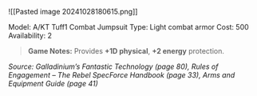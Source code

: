 ![[Pasted image 20241028180615.png]]

Model: A/KT Tuff1 Combat Jumpsuit
Type: Light combat armor
Cost: 500
Availability: 2

> **Game Notes:** 
> Provides **+1D physical**, **+2 energy** protection.

*Source: Galladinium’s Fantastic Technology (page 80), Rules of Engagement – The Rebel SpecForce Handbook (page 33), Arms and Equipment Guide (page 41)*

